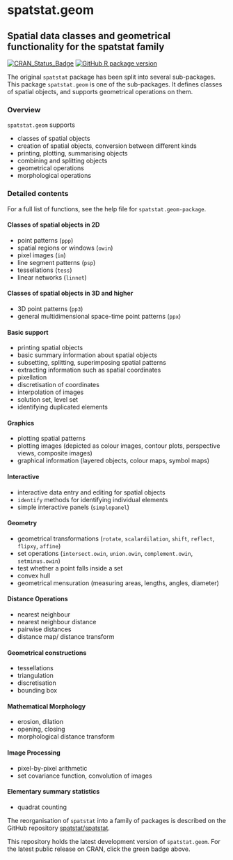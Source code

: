 # spatstat.geom

## Spatial data classes and geometrical functionality for the spatstat family

[![CRAN_Status_Badge](http://www.r-pkg.org/badges/version/spatstat.geom)](http://CRAN.R-project.org/package=spatstat.geom) 
[![GitHub R package version](https://img.shields.io/github/r-package/v/spatstat/spatstat.geom)](https://github.com/spatstat/spatstat.geom)

The original `spatstat` package has been split into
several sub-packages. This package `spatstat.geom` is one of the sub-packages.
It defines classes of spatial objects, and supports
geometrical operations on them.

### Overview

`spatstat.geom` supports

- classes of spatial objects
- creation of spatial objects, conversion between different kinds
- printing, plotting, summarising objects
- combining and splitting objects
- geometrical operations
- morphological operations

### Detailed contents

For a full list of functions, see the help file for `spatstat.geom-package`.

#### Classes of spatial objects in 2D

- point patterns (`ppp`)
- spatial regions or windows (`owin`)
- pixel images (`im`)
- line segment patterns (`psp`)
- tessellations (`tess`)
- linear networks (`linnet`)

#### Classes of spatial objects in 3D and higher

- 3D point patterns (`pp3`)
- general multidimensional space-time point patterns (`ppx`)

#### Basic support

- printing spatial objects
- basic summary information about spatial objects
- subsetting, splitting, superimposing spatial patterns
- extracting information such as spatial coordinates
- pixellation
- discretisation of coordinates
- interpolation of images
- solution set, level set
- identifying duplicated elements

#### Graphics

- plotting spatial patterns
- plotting images (depicted as colour images, contour plots, perspective views, composite images)
- graphical information (layered objects, colour maps, symbol maps)

#### Interactive

- interactive data entry and editing for spatial objects
- `identify` methods for identifying individual elements
- simple interactive panels (`simplepanel`)

#### Geometry

- geometrical transformations (`rotate`, `scalardilation`,
`shift`, `reflect`, `flipxy`, `affine`)
- set operations (`intersect.owin`, `union.owin`, `complement.owin`, `setminus.owin`)
- test whether a point falls inside a set
- convex hull
- geometrical mensuration (measuring areas, lengths, angles, diameter)

#### Distance Operations

- nearest neighbour
- nearest neighbour distance
- pairwise distances
- distance map/ distance transform

#### Geometrical constructions

- tessellations
- triangulation
- discretisation
- bounding box

#### Mathematical Morphology

- erosion, dilation
- opening, closing
- morphological distance transform

#### Image Processing

- pixel-by-pixel arithmetic
- set covariance function, convolution of images

#### Elementary summary statistics

- quadrat counting

The reorganisation of `spatstat` into a family of packages is described
on the GitHub repository
[spatstat/spatstat](https://github.com/spatstat/spatstat).

This repository holds the latest development version of `spatstat.geom`.
For the latest public release on CRAN, click the green badge above.
